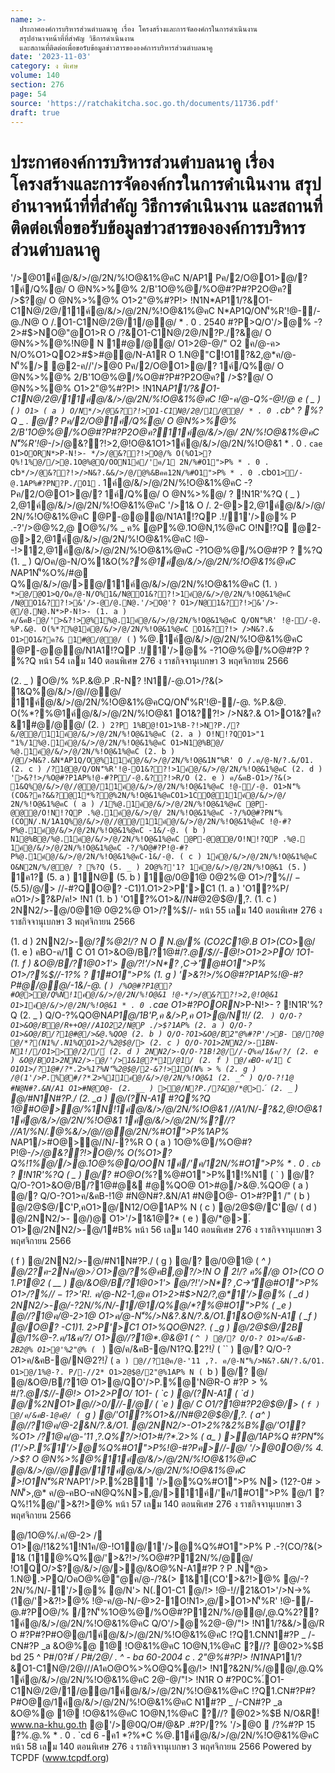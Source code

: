 ```yaml
---
name: >-
  ประกาศองค์การบริหารส่วนตำบลนาคู เรื่อง โครงสร้างและการจัดองค์กรในการดำเนินงาน
  สรุปอำนาจหน้าที่ที่สำคัญ วิธีการดำเนินงาน
  และสถานที่ติดต่อเพื่อขอรับข้อมูลข่าวสารขององค์การบริหารส่วนตำบลนาคู
date: '2023-11-03'
category: ง พิเศษ
volume: 140
section: 276
page: 54
source: 'https://ratchakitcha.soc.go.th/documents/11736.pdf'
draft: true
---
```


# ประกาศองค์การบริหารส่วนตำบลนาคู เรื่อง โครงสร้างและการจัดองค์กรในการดำเนินงาน สรุปอำนาจหน้าที่ที่สำคัญ วิธีการดำเนินงาน และสถานที่ติดต่อเพื่อขอรับข้อมูลข่าวสารขององค์การบริหารส่วนตำบลนาคู

'/>@01ค์@/&/>/@/2N/%!O@&1%@คC N/AP1 Pค/2/O@O1>@/? 1ค์/Q%@/ O @N%>%@% 2/B'1O@%@/%O@#?P#?P2O@ค? />$?@/ O @N%>%@% O1>2"@%#?P!> !N1N*AP11/?&O1-C1N@/2@/11ค์@/&/>/@/2N/%!O@&1%@คC N*AP1Q/ON'็%R'!@-/-@./N@ O /.O1-C1N@/2@/1/@@/ * . 0 . 2540 #?P>Q/O'/>@% -?2>#$>NO@"@O1>R O /?&O1-C1N@/2@/N?P./?&@/ O @N%>%@%!N@ N 1#@/@@/ O1>2@-@/" O2 ค/@-ค> N/O%O1>QO2>#$>#@@/N-A1R O 1.N@"C!O1?&2,@*ค/@-N'็%/> @2-ค//'/>@0 Pค/2/O@O1>@/? 1ค์/Q%@/ O @N%>%@% 2/B'1O@%@/%O@#?P#?P2O@ค? />$?@/ O @N%>%@% O1>2"@%#?P!> !N1N*AP11/?&O1-C1N@/2@/11ค์@/&/>/@/2N/%!O@&1%@คC !@-ค/@-Q%-@!/@ e ( _ ) ( ` ) O1> ( a ) O/N*/>/@&??!>O1-C1N@/2@/1/@@/ * . 0 . `cb^ ? %?Q _ . @/? Pค/2/O@1ค์/Q%@/ O @N%>%@% 2/B'1O@%@/%O@#?P#?P2O@ค?11ค์@/&/>/@/ 2N/%!O@&1%@คC N'็%R'!@-*/>/@&??!>2,@!O@&1O1>1ค์@/&/>/@/2N/%!O@&1 * . 0 . `cae O1>OORN*>P-N!>- */>/@&??!>O@/% O(%O1>?Q%!1%@//>@.1O@%@Q/OON1ค์/'ค/1 2N/%#O1">P% * . 0 . `cb` */>/@&??!>/>N&?.&&/>/@/@%&Bคค12N/%#O1">P% * . 0 . `cb` O1>/-@.1AP%#?PN?P./O1 ` . 1ค์@/&/>/@/2N/%!O@&1%@คC -?Pค/2/O@O1>@/? 1ค์/Q%@/ O @N%>%@/ ? !N1R'%?Q ( _ ) 2,@1ค์@/&/>/@/2N/%!O@&1%@คC '/>1& O /. 2-@>2,@1ค์@/&/>/@/ 2N/%!O@&1%@คC @P-@@@/N1A1!?QP .!/1'/>@% P .-?'/>$@%2,@1ค์@/&/>/@/ 2N/%!O@&1%@คC O@%/% _ ค% O1>/1'/>$@%2,@ O@%/% _ ค% @P%@.1O@N,1%@คC O!N!?Q @2-@>2,@1ค์@/&/>/@/2N/%!O@&1%@คC !@--!>12,@1ค์@/&/>/@/2N/%!O@&1%@คC -?1O@%@/%O@#?P ? %?Q (1. _ ) Q/Oค/@-N/O%1&O(%*?%@1ค์@/&/>/@/2N/%!O@&1%@คC N*AP1N'็%O%/#@ Q%@/&/>/@/>@/11ค์@/&/>/@/2N/%!O@&1%@คC (1. ` ) *>@/@O1>Q/Oค/@-N/O%1&/N@O1&??!>1ค์@/&/>/@/2N/%!O@&1%@คC /N@O1&??!>&'/>-@/@.N@.'/>O@'? O1>/N@1&??!>&'/>-@/@.N@.N*>P-N!>- (1. a ) ค/&คB-@/'>&?!>@%1%@.1ค์@/&/>/@/2N/%!O@&1%@คC Q/ON'็%R' !@-/-@. %P.&@. O(%*?%@1ค์@/&/>/@/2N/%!O@&1%@คC O1&??!> />N&?.& O1>O1&?ค?& 1#@/@@/ ( ` ) %@.1ค์@/&/>/@/2N/%!O@&1%@คC @P-@@@/N1A1!?QP .!/1'/>@% -?1O@%@/%O@#?P ? %?Q หน้า 54 เลม 140 ตอนพิเศษ 276 ง ราชกิจจานุเบกษา 3 พฤศจิกายน 2566

(2. _ ) O@/% %P.&@.P .R-N? !N1/-@.O1>/?&(> 1&Q%@/&/>/@//@@/ 11ค์@/&/>/@/2N/%!O@&1%@คCQ/ON'็%R'!@-/-@. %P.&@. O(%*?%@1ค์@/&/>/@/2N/%!O@&1 O1&??!> />N&?.& O1>O1&?ค?&1#@/@@/ (2. ` ) 2?P 1%B@!O1>1%B-?!>N?P./?&/@@/11ค์@/&/>/@/2N/%!O@&1%@คC (2. a ) O!N!?QO1>"1 "1%/1%@.1ค์@/&/>/@/2N/%!O@&1%@คC O1>N1@%B@/ %@.1ค์@/&/>/@/2N/%!O@&1%@คC (2. b ) /@/>N&?.&N*AP1Q/O@%11ค์@/&/>/@/2N/%!O@&1N'็%R' O /.ค/@-N/?.&/O1. (2. c ) /?1@@/Q/ON'็%R'!@-O1&??!>1ค์@/&/>/@/2N/%!O@&1%@คC (2. d ) '>&?!>/%O@#?P1AP%!@-#?P/-@.&??!>R/O (2. e ) ค/&คB-O1>/?&(> 1&Q%@/&/>/@//@@/11ค์@/&/>/@/2N/%!O@&1%@คC !@-/-@. O1>N'็%(CO&?ค?&&?@1*%?@%2N/%!O@&1%@คCO1>1CO@11ค์@/&/>/@/ 2N/%!O@&1%@คC ( a ) /1%@.1ค์@/&/>/@/2N/%!O@&1%@คC @P-@@@/O!N!?QP .%@.1ค์@/&/>/@/ 2N/%!O@&1%@คC -?/%O@#?PN'็%(CON/.N/1A1Q%@/&/>/@//@@/11ค์@/&/>/@/2N/%!O@&1%@คC !@-#?P%@.1ค์@/&/>/@/2N/%!O@&1%@คC -1&/-@. ( b ) N1@%B@/%@.1ค์@/&/>/@/2N/%!O@&1%@คC @P-@@@/O!N!?QP .%@. 1ค์@/&/>/@/2N/%!O@&1%@คC -?/%O@#?P!@-#?P%@.1ค์@/&/>/@/2N/%!O@&1%@คC-1&/-@. ( c ) 1ค์@/&/>/@/2N/%!O@&1%@คC O&N2N/%/@@/ ? %?Q (5. _ ) 2O@%?'1? 1ค์@/&/>/@/2N/%!O@&1 (5. ` ) 1ค1? (5. a ) 1N@ (5. b ) 1@/0@1@ 0@2%@ O1>/?%$//- (5.5) /%N/.!//21&,@.Q% 3. 2/B'1O@%@/%O@#?P#?P2O@ค?11ค์@/&/>/@/2N/%!O@&1%@คC '/>1& O /. ( _ ) 1O@%@/%O@#?P!O1#O@Q%N!1ค์@/&/>/@/2N/%!O@&1%@คC !@-*/>/@&??!>2,@!O@&1 O1>1ค์@/&/>/@/2N/%!O@&1 * . 0 . `cae O1>#?POORN*>P-N!>- 2/B'R O ? %?Q (1. _ ) ? Q/O-?O1>&O@/B/?1@#@%QO@O1>#@& (1. ` ) /?1@ค/@-2>1@ 1"%% #@%QO@ #@N > % O1>#?P2@$@/> //-#?QO@? -C1)1.O1>2>P'>C1 (1. a ) 'O1?%P/คO1>/>?&P/ค!> !N1 (1. b ) 'O1?%O1>&//N#@2@$@/,?. (1. c ) 2NN2/>-@/0@1@ 0@2%@ O1>/?%$//- หน้า 55 เลม 140 ตอนพิเศษ 276 ง ราชกิจจานุเบกษา 3 พฤศจิกายน 2566

(1. d ) 2NN2/>-@/*?%@2!/? N O  N.@/% (CO2C1@.B O1>(CO*>@/ (1. e ) คBO-ค/1 C O1 O1>&O@/B/?1@#/?*.@/$//-@!>O1>2>PO/ 1O1- (1. f ) &O@/B/?1@0>1'> @/?!'/>N*? ,C->'ั@#O1">P% O1>/?%$//-1?% ? 1#O1">P% (1. g ) '>&?!>/%O@#?P1AP%!@-#?P#@/@@/-1&/-@. ( ` ) /%O@#?P1@? #O@>@/Q%N!1ค์@/&/>/@/2N/%!O@&1 !@-*/>/@&??!>2,@!O@&1 O1>1ค์@/&/>/@/2N/%!O@&1 * . 0 . `cae O1>#?POORN*>P-N!>- ? !N1R'%?Q (2. _ ) Q/O-?%QO@N*AP1@/1B'P,ค &/>P,ค O1>@/N1!/ (2. ` ) Q/O-?O1>&O@/B@/R++O@//A1O22/N@P ./>$?1AP% (2. a ) Q/O-?O1>&O@/B/?1@#@/>&@.%QO@ (2. b ) Q/O-?O1>&O@/B2"@%#?P'/>B- @/?0@ @/*?(N1%/.N1%QO1>2/%2@$@/> (2. c ) Q/O-?O1>2NN2/>-1BN-N1!//O1>>@/2//์ (2. d ) 2NN2/>-Q/O-?1B!2@///-Q%ค/1&ค/?/ (2. e ) &O@/BO1>2NN2/>-@/'/>1&1@?*1/@1/ (2. f ) @/คBO-ค/1 C O1O1>/?1@#/?*.์2>%1?%N'็%2@$@/2-&?!>1O(N% > % (2. g ) /@(1'/>P.%์@#/?*.์2>%11ค์@/&/>/@/2N/%!O@&1 (2. _^ ) Q/O-?!1@ #N@N#?.&N/A1 O1>#N@O@- (2. __ ) >@/N?P./?&@/*@>.์ (2. _` ) @/#N1N#?P./ (2. _a ) @/(?N-A1 #?Q%?Q 1@#O@>@/%1N!1ค์@/&/>/@/2N/%!O@&1 //A1/N/-?&2,@!O@&1 1ค์@/&/>/@/2N/%!O@&1 1ค์@/&/>/@/2N/%?//? //A1/%N/.@%&/>/@//@@/2N/%#O1">P%1AP% N*AP1/>#O@>@//N/-?%R O ( a ) 1O@%@/%O@#?P!@-*/>/@&??!>O@/% O(%O1>?Q%!1%@//>@.1O@%@Q/OON 1ค์/'ค/12N/%#O1">P% * . 0 . `cb` ? !N1R'%?Q ( _ ) @/? #O@O(%*?%@#O1">P%1!%N1 ( ` ) @/? Q/O-?O1>&O@/B/?1@#@& #@%QO@ O1>#@/>&@.%QO@ ( a ) @/? Q/O-?O1>ค/&คB-!1@ #N@N#?.&N/A1 #N@O@- O1>#?P1 /" ( b ) @/2@$@/C'P,คO1>@/N12/O@1AP% N ( c ) @/2@$@/C'@/ ( d ) @/2NN2/>- @/)@ O1>'/>1&1@?* ( e ) @/*@>.์ O1>@/2NN2/>-@/1#B% หน้า 56 เลม 140 ตอนพิเศษ 276 ง ราชกิจจานุเบกษา 3 พฤศจิกายน 2566

( f ) @/2NN2/>-@/#N1N#?P./ ( g ) @/? @/0@1@ ( _^ ) @/2?ค-2Nค/@>/์ O1>@/*?%@คB,@*?/>!N O  2!/? ค%/@ O1>(CO O 1.P1@2 ( __ ) @/&O@/B/?1@0>1'> @/?!'/>N*? ,C->'ั@#O1">P% O1>/?%$//-1?% ? 1#O1">P% ( _` ) @/'/?&'/BO/1NB-%O11? O1>@/? @/N?P./?&#?P1.CN1@0?. ( _a ) @/? Q/O-?O1>&O@/B/?1@2"@%#?P*?(N1%/.N1%Q ( _b ) @/2NN2/>-?0@ ( _c ) @/2NN2/>-'/>@$>'R!. ค/@-N2-1,@ค O1>2>#$>N2/?,@*1'/>@% ( _d ) 2NN2/>-@/-?2N/%/N/-1/@1/Q%@/*?%@#O1">P% ( _e ) @//?1@ค/@-2>1@ O1>ค/@-N'็%/>N&?.&N/?.&/O1.1&O@%N-A1 ( _f ) @/O@? -C1)1. 2>P'>C1 O1>%QO@N2?. ( _g ) @/2@$@/2B @/1%@-?.ค/1&ค/?/ O1>@//?1@*.@&@1 ( `^ ) @/? Q/O-? O1>ค/&คB-2B2@% O1>@'%2"@% ( `_ ) @/ค/&คB-@/N1?Q.2?!/์ ( `` ) @/? Q/O-?O1>ค/&คB-@/N@2?!/์ ( `a ) @//?1@ค/@-'11 ,?. ค/@-N'็%/>N&?.&N/?.&/O1. O1>@/1%@-?. P/-//2* O1>2@$@/2"@%1AP% N ( `b ) @/? @/ @/&O@/B/?1@ O1>@/QO'/>P.%์@'N@R-O #?P > % #/?*.@/$//-@!> O1>2>PO/ 1O1- ( `c ) @/(?N-A1 ( `d ) @/%2NO1>@//>0///-/@/ ( `e ) @/ C O1/?1@#?P2@$@/> ( `f ) @/ค/&คB-1@ค@/ ( `g ) @/'O1?%O1>&//N#@2@$@/,?. ( a^ ) @//?1@ค/@-2&N/?.&/O1. @/2NN2/>-O1>2%?&2%B%@/'O1?%O1> /?1@ค/@-'11 ,?.Q%?/>!O1>#/?*.์2>% ( a_ ) >@/1AP%Q #?PN'็%(1'/>P.%์1'/>@%Q%#O1">P%!@-#?Pค>//-@/ '/>@0O@/% 4. />$? O @N%>%@%11ค์@/&/>/@/2N/%!O@&1%@คC @/&/>/@//@@/11ค์@/&/>/@/2N/%!O@&1%@คC >!O1N'็%R'N*AP1'/>P.%์2B1 '/>@%Q%#O1">P% N> (12?-0#$>NN'็%R'!@-,@/>O1>1O@%@/%O@#?P11ค์@/&/>/@/2N/%!O@&1%@คC ค/@--?'/>2>#$>,@* ค/@-คBO-คN@Q%N>,@/>11ค์/'ค/1#O1">P% @/1 ?Q%!1%@/'>&?!>@% หน้า 57 เลม 140 ตอนพิเศษ 276 ง ราชกิจจานุเบกษา 3 พฤศจิกายน 2566

@/1O@%/.ค/@-2> / O1>@/!1&2%1!N1ค/@-!O1@/1'/>@%Q%#O1">P% P .-?(CO/?&(> 1& (11@%Q%@/'>&?!>/%O@#?P12N/%/@@/ !O1QO/>$?@/&/>/@/>@/&O@%N-A1#?P ? P .N*@> 1.N@.>PQ/OคO@%@"@ค/@-/?&(> 1&1(CO'>&?!>@% @/-?2N/%/N/-1'/>@% @/N'> N(.O1-C1 @/!> !@-!//21&O1>'/>N->%(1@/'>&?!>@% !@-ค/@-N/-@>2-1O!N1>,@/>O1>N'็%R' !@-/-@.#?PO@/% /?N'็%1O@%@/%O@#?P12N/%/@@/,@.Q%2?? 1ค์@/&/>/@/2N/%!O@&1%@คC Q/O'/>@%2@-@/"!> !N11/?&&/>@/R O #?P#?P#O@@/1ค์@/&/>/@/2N/%!O@&1%@คC !?Q1.CNN1#?P _ /-CN#?P _a &O@%@ 1@ !O@&1%@คC 1O@N,1%@คC ?//? @02>%$B์ bd 25 ^ P#/0?*#์ / P#/2@/ . ^ - ba 60-2004 c . 2"@%#?P!> !N1N*AP11/?&O1-C1N@/2@///A1คO@O%>%O@Q%@/!> !N1?&2N/%/@@/,@.Q% 1ค์@/&/>/@/2N/%!O@&1%@คC 2@-@/"!> !N1R O #?P0C%.์O1-C1N@/2@/1/@@/1ค์@/&/>/@/2N/%!O@&1%@คC !?Q1.CN#?P#?P#O@@/1ค์@/&/>/@/2N/%!O@&1%@คC N1#?P _ /-CN#?P _a &O@%@ 1@ !O@&1%@คC 1O@N,1%@คC ?//? @02>%$B์ N/O&R!์ www.na-khu.go.th @'/>@0Q/O#/@&P .#?P/?% '/>@0  /?%#?P 15 ?%.@.% * . 0 . `cd 6 -ค1 *?%*C %@.1ค์@/&/>/@/2N/%!O@&1%@คC หน้า 58 เลม 140 ตอนพิเศษ 276 ง ราชกิจจานุเบกษา 3 พฤศจิกายน 2566 Powered by TCPDF (www.tcpdf.org)
